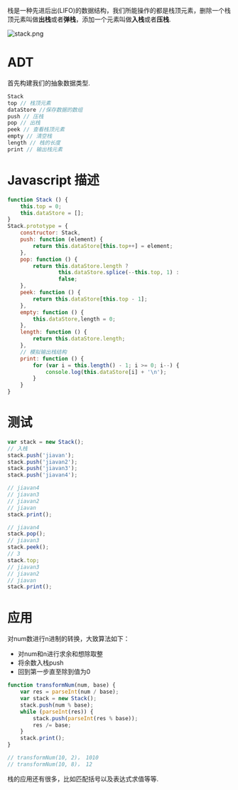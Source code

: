 栈是一种先进后出(LIFO)的数据结构，我们所能操作的都是栈顶元素，删除一个栈顶元素叫做**出栈**或者**弹栈**，添加一个元素叫做**入栈**或者**压栈**.

![stack.png](stack.png)

# ADT
首先构建我们的抽象数据类型.
```javascript
Stack
top // 栈顶元素
dataStore //保存数据的数组
push // 压栈
pop // 出栈
peek // 查看栈顶元素
empty // 清空栈
length // 栈的长度
print // 输出栈元素
```

# Javascript 描述
```javascript
function Stack () {
	this.top = 0;
	this.dataStore = [];
}
Stack.prototype = {
	constructor: Stack,
	push: function (element) {
		return this.dataStore[this.top++] = element;
	},
	pop: function () {
		return this.dataStore.length ? 
				this.dataStore.splice(--this.top, 1) :
				false;
	},
	peek: function () {
		return this.dataStore[this.top - 1];
	},
	empty: function () {
		this.dataStore,length = 0;	
	},
	length: function () {
		return this.dataStore.length;
	},
    // 模拟输出栈结构
	print: function () {
		for (var i = this.length() - 1; i >= 0; i--) {
			console.log(this.dataStore[i] + '\n');
		}
	}
}
```

# 测试
```javascript
var stack = new Stack();
// 入栈
stack.push('jiavan');
stack.push('jiavan2');
stack.push('jiavan3');
stack.push('jiavan4');

// jiavan4
// jiavan3
// jiavan2
// jiavan
stack.print();

// jiavan4
stack.pop();
// jiavan3
stack.peek();
// 3
stack.top;
// jiavan3
// jiavan2
// jiavan
stack.print();
```

# 应用
对num数进行n进制的转换，大致算法如下：
- 对num和n进行求余和想除取整
- 将余数入栈push
- 回到第一步直至除到值为0

```javascript
function transformNum(num, base) {
	var res = parseInt(num / base);
	var stack = new Stack();
	stack.push(num % base);
	while (parseInt(res)) {
		stack.push(parseInt(res % base));
		res /= base;
	}
	stack.print();
}

// transformNum(10, 2)， 1010
// transformNum(10, 8)， 12
```
栈的应用还有很多，比如匹配括号以及表达式求值等等.